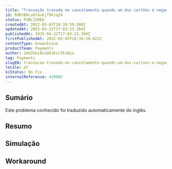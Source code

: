 ```yaml
---
title: "Transação travada no cancelamento quando um dos cartões é negado"
id: RdKtB6LsKfaukjT9kiqZ4
status: PUBLISHED
createdAt: 2022-03-03T18:39:59.580Z
updatedAt: 2025-04-22T17:03:23.384Z
publishedAt: 2025-04-22T17:03:23.384Z
firstPublishedAt: 2022-03-03T18:39:59.922Z
contentType: knownIssue
productTeam: Payments
author: 2mXZkbi0oi061KicTExNjo
tag: Payments
slugEN: transacao-travada-no-cancelamento-quando-um-dos-cartoes-e-negado
locale: pt
kiStatus: No Fix
internalReference: 429082
---
```


## Sumário

<div class="alert alert-info">
  <p>Este problema conhecido foi traduzido automaticamente do inglês.</p>
</div>

## **Resumo**

## Simulação



## Workaround



